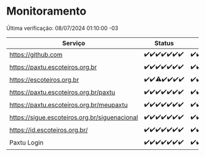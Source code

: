# Monitoramento

Última verificação: 08/07/2024 01:10:00 -03

|Serviço|Status|Últimas 24h|
|---|---|---|
|https://github.com|<span title="2024-07-01: OK=23">✔️</span><span title="2024-07-02: OK=24">✔️</span><span title="2024-07-03: OK=24">✔️</span><span title="2024-07-04: OK=24">✔️</span><span title="2024-07-05: OK=24">✔️</span><span title="2024-07-06: OK=24">✔️</span><span title="2024-07-07: OK=4">✔️</span>|<span title="07/07/2024 02:09:00 -03 : 200">✔️</span><span title="07/07/2024 03:09:00 -03 : 200">✔️</span><span title="07/07/2024 04:07:00 -03 : 200">✔️</span><span title="07/07/2024 05:08:00 -03 : 200">✔️</span><span title="07/07/2024 06:07:00 -03 : 200">✔️</span><span title="07/07/2024 07:06:00 -03 : 200">✔️</span><span title="07/07/2024 08:05:00 -03 : 200">✔️</span><span title="07/07/2024 09:11:00 -03 : 200">✔️</span><span title="07/07/2024 10:07:00 -03 : 200">✔️</span><span title="07/07/2024 11:04:00 -03 : 200">✔️</span><span title="07/07/2024 12:07:00 -03 : 200">✔️</span><span title="07/07/2024 13:07:00 -03 : 200">✔️</span><span title="07/07/2024 14:06:00 -03 : 200">✔️</span><span title="07/07/2024 15:08:00 -03 : 200">✔️</span><span title="07/07/2024 16:05:00 -03 : 200">✔️</span><span title="07/07/2024 17:06:00 -03 : 200">✔️</span><span title="07/07/2024 18:07:00 -03 : 200">✔️</span><span title="07/07/2024 19:07:00 -03 : 200">✔️</span><span title="07/07/2024 20:06:00 -03 : 200">✔️</span><span title="07/07/2024 21:35:00 -03 : 200">✔️</span><span title="07/07/2024 22:57:00 -03 : 200">✔️</span><span title="07/07/2024 23:30:00 -03 : 200">✔️</span><span title="08/07/2024 00:09:00 -03 : 200">✔️</span><span title="08/07/2024 01:10:00 -03 : 200">✔️</span>|
|https://paxtu.escoteiros.org.br|<span title="2024-07-01: OK=23">✔️</span><span title="2024-07-02: OK=24">✔️</span><span title="2024-07-03: OK=24">✔️</span><span title="2024-07-04: OK=24">✔️</span><span title="2024-07-05: OK=24">✔️</span><span title="2024-07-06: OK=24">✔️</span><span title="2024-07-07: OK=4">✔️</span>|<span title="07/07/2024 02:09:00 -03 : 200">✔️</span><span title="07/07/2024 03:09:00 -03 : 200">✔️</span><span title="07/07/2024 04:07:00 -03 : 200">✔️</span><span title="07/07/2024 05:08:00 -03 : 200">✔️</span><span title="07/07/2024 06:07:00 -03 : 200">✔️</span><span title="07/07/2024 07:06:00 -03 : 200">✔️</span><span title="07/07/2024 08:05:00 -03 : 200">✔️</span><span title="07/07/2024 09:11:00 -03 : 200">✔️</span><span title="07/07/2024 10:07:00 -03 : 200">✔️</span><span title="07/07/2024 11:04:00 -03 : 200">✔️</span><span title="07/07/2024 12:07:00 -03 : 200">✔️</span><span title="07/07/2024 13:07:00 -03 : 200">✔️</span><span title="07/07/2024 14:06:00 -03 : 200">✔️</span><span title="07/07/2024 15:08:00 -03 : 200">✔️</span><span title="07/07/2024 16:05:00 -03 : 200">✔️</span><span title="07/07/2024 17:06:00 -03 : 200">✔️</span><span title="07/07/2024 18:07:00 -03 : 200">✔️</span><span title="07/07/2024 19:07:00 -03 : 200">✔️</span><span title="07/07/2024 20:06:00 -03 : 200">✔️</span><span title="07/07/2024 21:35:00 -03 : 200">✔️</span><span title="07/07/2024 22:57:00 -03 : 200">✔️</span><span title="07/07/2024 23:30:00 -03 : 200">✔️</span><span title="08/07/2024 00:09:00 -03 : 200">✔️</span><span title="08/07/2024 01:10:00 -03 : 200">✔️</span>|
|https://escoteiros.org.br|<span title="2024-07-01: OK=23">✔️</span><span title="2024-07-02: OK=24">✔️</span><span title="2024-07-03: OK=23, Falhas=1">⚠️</span><span title="2024-07-04: OK=24">✔️</span><span title="2024-07-05: OK=24">✔️</span><span title="2024-07-06: OK=24">✔️</span><span title="2024-07-07: OK=4">✔️</span>|<span title="07/07/2024 02:09:00 -03 : 200">✔️</span><span title="07/07/2024 03:09:00 -03 : 200">✔️</span><span title="07/07/2024 04:07:00 -03 : 200">✔️</span><span title="07/07/2024 05:08:00 -03 : 200">✔️</span><span title="07/07/2024 06:07:00 -03 : 200">✔️</span><span title="07/07/2024 07:06:00 -03 : 200">✔️</span><span title="07/07/2024 08:05:00 -03 : 200">✔️</span><span title="07/07/2024 09:11:00 -03 : 200">✔️</span><span title="07/07/2024 10:07:00 -03 : 200">✔️</span><span title="07/07/2024 11:05:00 -03 : 200">✔️</span><span title="07/07/2024 12:07:00 -03 : 200">✔️</span><span title="07/07/2024 13:07:00 -03 : 200">✔️</span><span title="07/07/2024 14:06:00 -03 : 200">✔️</span><span title="07/07/2024 15:08:00 -03 : 200">✔️</span><span title="07/07/2024 16:05:00 -03 : 200">✔️</span><span title="07/07/2024 17:06:00 -03 : 200">✔️</span><span title="07/07/2024 18:07:00 -03 : 200">✔️</span><span title="07/07/2024 19:07:00 -03 : 200">✔️</span><span title="07/07/2024 20:06:00 -03 : 200">✔️</span><span title="07/07/2024 21:35:00 -03 : 200">✔️</span><span title="07/07/2024 22:57:00 -03 : 200">✔️</span><span title="07/07/2024 23:30:00 -03 : 200">✔️</span><span title="08/07/2024 00:09:00 -03 : 200">✔️</span><span title="08/07/2024 01:10:00 -03 : 200">✔️</span>|
|https://paxtu.escoteiros.org.br/paxtu|<span title="2024-07-01: OK=23">✔️</span><span title="2024-07-02: OK=24">✔️</span><span title="2024-07-03: OK=24">✔️</span><span title="2024-07-04: OK=24">✔️</span><span title="2024-07-05: OK=24">✔️</span><span title="2024-07-06: OK=24">✔️</span><span title="2024-07-07: OK=4">✔️</span>|<span title="07/07/2024 02:09:00 -03 : 200">✔️</span><span title="07/07/2024 03:10:00 -03 : 200">✔️</span><span title="07/07/2024 04:07:00 -03 : 200">✔️</span><span title="07/07/2024 05:08:00 -03 : 200">✔️</span><span title="07/07/2024 06:07:00 -03 : 200">✔️</span><span title="07/07/2024 07:06:00 -03 : 200">✔️</span><span title="07/07/2024 08:05:00 -03 : 200">✔️</span><span title="07/07/2024 09:11:00 -03 : 200">✔️</span><span title="07/07/2024 10:07:00 -03 : 200">✔️</span><span title="07/07/2024 11:05:00 -03 : 200">✔️</span><span title="07/07/2024 12:07:00 -03 : 200">✔️</span><span title="07/07/2024 13:07:00 -03 : 200">✔️</span><span title="07/07/2024 14:06:00 -03 : 200">✔️</span><span title="07/07/2024 15:08:00 -03 : 200">✔️</span><span title="07/07/2024 16:05:00 -03 : 200">✔️</span><span title="07/07/2024 17:06:00 -03 : 200">✔️</span><span title="07/07/2024 18:07:00 -03 : 200">✔️</span><span title="07/07/2024 19:07:00 -03 : 200">✔️</span><span title="07/07/2024 20:06:00 -03 : 200">✔️</span><span title="07/07/2024 21:35:00 -03 : 200">✔️</span><span title="07/07/2024 22:57:00 -03 : 200">✔️</span><span title="07/07/2024 23:30:00 -03 : 200">✔️</span><span title="08/07/2024 00:09:00 -03 : 200">✔️</span><span title="08/07/2024 01:10:00 -03 : 200">✔️</span>|
|https://paxtu.escoteiros.org.br/meupaxtu|<span title="2024-07-01: OK=23">✔️</span><span title="2024-07-02: OK=24">✔️</span><span title="2024-07-03: OK=24">✔️</span><span title="2024-07-04: OK=24">✔️</span><span title="2024-07-05: OK=24">✔️</span><span title="2024-07-06: OK=24">✔️</span><span title="2024-07-07: OK=4">✔️</span>|<span title="07/07/2024 02:09:00 -03 : 200">✔️</span><span title="07/07/2024 03:10:00 -03 : 200">✔️</span><span title="07/07/2024 04:07:00 -03 : 200">✔️</span><span title="07/07/2024 05:08:00 -03 : 200">✔️</span><span title="07/07/2024 06:07:00 -03 : 200">✔️</span><span title="07/07/2024 07:06:00 -03 : 200">✔️</span><span title="07/07/2024 08:05:00 -03 : 200">✔️</span><span title="07/07/2024 09:11:00 -03 : 200">✔️</span><span title="07/07/2024 10:07:00 -03 : 200">✔️</span><span title="07/07/2024 11:05:00 -03 : 200">✔️</span><span title="07/07/2024 12:07:00 -03 : 200">✔️</span><span title="07/07/2024 13:07:00 -03 : 200">✔️</span><span title="07/07/2024 14:06:00 -03 : 200">✔️</span><span title="07/07/2024 15:08:00 -03 : 200">✔️</span><span title="07/07/2024 16:05:00 -03 : 200">✔️</span><span title="07/07/2024 17:06:00 -03 : 200">✔️</span><span title="07/07/2024 18:07:00 -03 : 200">✔️</span><span title="07/07/2024 19:07:00 -03 : 200">✔️</span><span title="07/07/2024 20:06:00 -03 : 200">✔️</span><span title="07/07/2024 21:35:00 -03 : 200">✔️</span><span title="07/07/2024 22:57:00 -03 : 200">✔️</span><span title="07/07/2024 23:30:00 -03 : 200">✔️</span><span title="08/07/2024 00:09:00 -03 : 200">✔️</span><span title="08/07/2024 01:10:00 -03 : 200">✔️</span>|
|https://sigue.escoteiros.org.br/siguenacional|<span title="2024-07-01: OK=23">✔️</span><span title="2024-07-02: OK=24">✔️</span><span title="2024-07-03: OK=24">✔️</span><span title="2024-07-04: OK=24">✔️</span><span title="2024-07-05: OK=24">✔️</span><span title="2024-07-06: OK=24">✔️</span><span title="2024-07-07: OK=4">✔️</span>|<span title="07/07/2024 02:09:00 -03 : 200">✔️</span><span title="07/07/2024 03:10:00 -03 : 200">✔️</span><span title="07/07/2024 04:07:00 -03 : 200">✔️</span><span title="07/07/2024 05:08:00 -03 : 200">✔️</span><span title="07/07/2024 06:07:00 -03 : 200">✔️</span><span title="07/07/2024 07:06:00 -03 : 200">✔️</span><span title="07/07/2024 08:05:00 -03 : 200">✔️</span><span title="07/07/2024 09:11:00 -03 : 200">✔️</span><span title="07/07/2024 10:07:00 -03 : 200">✔️</span><span title="07/07/2024 11:05:00 -03 : 200">✔️</span><span title="07/07/2024 12:07:00 -03 : 200">✔️</span><span title="07/07/2024 13:07:00 -03 : 200">✔️</span><span title="07/07/2024 14:06:00 -03 : 200">✔️</span><span title="07/07/2024 15:08:00 -03 : 200">✔️</span><span title="07/07/2024 16:05:00 -03 : 200">✔️</span><span title="07/07/2024 17:06:00 -03 : 200">✔️</span><span title="07/07/2024 18:07:00 -03 : 200">✔️</span><span title="07/07/2024 19:07:00 -03 : 200">✔️</span><span title="07/07/2024 20:06:00 -03 : 200">✔️</span><span title="07/07/2024 21:35:00 -03 : 200">✔️</span><span title="07/07/2024 22:57:00 -03 : 200">✔️</span><span title="07/07/2024 23:30:00 -03 : 200">✔️</span><span title="08/07/2024 00:09:00 -03 : 200">✔️</span><span title="08/07/2024 01:10:00 -03 : 200">✔️</span>|
|https://id.escoteiros.org.br/|<span title="2024-07-01: OK=23">✔️</span><span title="2024-07-02: OK=24">✔️</span><span title="2024-07-03: OK=24">✔️</span><span title="2024-07-04: OK=24">✔️</span><span title="2024-07-05: OK=24">✔️</span><span title="2024-07-06: OK=24">✔️</span><span title="2024-07-07: OK=4">✔️</span>|<span title="07/07/2024 02:09:00 -03 : 200">✔️</span><span title="07/07/2024 03:10:00 -03 : 200">✔️</span><span title="07/07/2024 04:07:00 -03 : 200">✔️</span><span title="07/07/2024 05:08:00 -03 : 200">✔️</span><span title="07/07/2024 06:07:00 -03 : 200">✔️</span><span title="07/07/2024 07:06:00 -03 : 200">✔️</span><span title="07/07/2024 08:05:00 -03 : 200">✔️</span><span title="07/07/2024 09:11:00 -03 : 200">✔️</span><span title="07/07/2024 10:07:00 -03 : 200">✔️</span><span title="07/07/2024 11:05:00 -03 : 200">✔️</span><span title="07/07/2024 12:07:00 -03 : 200">✔️</span><span title="07/07/2024 13:07:00 -03 : 200">✔️</span><span title="07/07/2024 14:07:00 -03 : 200">✔️</span><span title="07/07/2024 15:08:00 -03 : 200">✔️</span><span title="07/07/2024 16:05:00 -03 : 200">✔️</span><span title="07/07/2024 17:06:00 -03 : 200">✔️</span><span title="07/07/2024 18:07:00 -03 : 200">✔️</span><span title="07/07/2024 19:07:00 -03 : 200">✔️</span><span title="07/07/2024 20:06:00 -03 : 200">✔️</span><span title="07/07/2024 21:35:00 -03 : 200">✔️</span><span title="07/07/2024 22:57:00 -03 : 200">✔️</span><span title="07/07/2024 23:30:00 -03 : 200">✔️</span><span title="08/07/2024 00:09:00 -03 : 200">✔️</span><span title="08/07/2024 01:10:00 -03 : 200">✔️</span>|
|Paxtu Login|<span title="2024-07-01: OK=23">✔️</span><span title="2024-07-02: OK=24">✔️</span><span title="2024-07-03: OK=24">✔️</span><span title="2024-07-04: OK=24">✔️</span><span title="2024-07-05: OK=24">✔️</span><span title="2024-07-06: OK=24">✔️</span><span title="2024-07-07: OK=4">✔️</span>|<span title="07/07/2024 02:09:00 -03 : 200">✔️</span><span title="07/07/2024 03:10:00 -03 : 200">✔️</span><span title="07/07/2024 04:07:00 -03 : 200">✔️</span><span title="07/07/2024 05:08:00 -03 : 200">✔️</span><span title="07/07/2024 06:07:00 -03 : 200">✔️</span><span title="07/07/2024 07:06:00 -03 : 200">✔️</span><span title="07/07/2024 08:05:00 -03 : 200">✔️</span><span title="07/07/2024 09:11:00 -03 : 200">✔️</span><span title="07/07/2024 10:07:00 -03 : 200">✔️</span><span title="07/07/2024 11:05:00 -03 : 200">✔️</span><span title="07/07/2024 12:07:00 -03 : 200">✔️</span><span title="07/07/2024 13:07:00 -03 : 200">✔️</span><span title="07/07/2024 14:07:00 -03 : 200">✔️</span><span title="07/07/2024 15:08:00 -03 : 200">✔️</span><span title="07/07/2024 16:05:00 -03 : 200">✔️</span><span title="07/07/2024 17:06:00 -03 : 200">✔️</span><span title="07/07/2024 18:07:00 -03 : 200">✔️</span><span title="07/07/2024 19:07:00 -03 : 200">✔️</span><span title="07/07/2024 20:06:00 -03 : 200">✔️</span><span title="07/07/2024 21:35:00 -03 : 200">✔️</span><span title="07/07/2024 22:57:00 -03 : 200">✔️</span><span title="07/07/2024 23:30:00 -03 : 200">✔️</span><span title="08/07/2024 00:09:00 -03 : 200">✔️</span><span title="08/07/2024 01:10:00 -03 : 200">✔️</span>|
